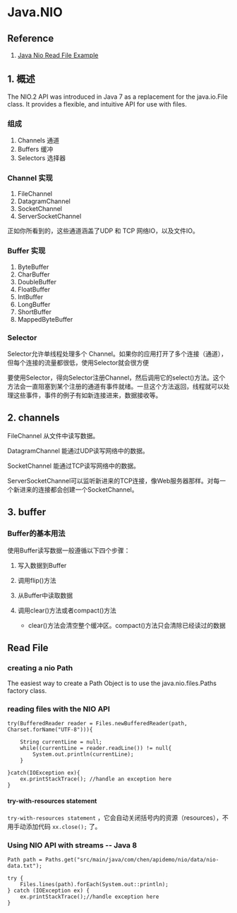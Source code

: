 # Java.NIO

## Reference 

1. [Java Nio Read File Example](https://examples.javacodegeeks.com/core-java/java-nio-read-file-example/)



## 1. 概述

The NIO.2 API was introduced in Java 7 as a replacement for the java.io.File class. It provides a flexible, and intuitive API for use with files.

### 组成

1. Channels  通道
2. Buffers  缓冲
3. Selectors  选择器

### Channel 实现

1. FileChannel
2. DatagramChannel
3. SocketChannel
4. ServerSocketChannel

正如你所看到的，这些通道涵盖了UDP 和 TCP 网络IO，以及文件IO。

### Buffer 实现

1. ByteBuffer
2. CharBuffer
3. DoubleBuffer
4. FloatBuffer
5. IntBuffer
6. LongBuffer
7. ShortBuffer 
8. MappedByteBuffer

### Selector

Selector允许单线程处理多个 Channel。如果你的应用打开了多个连接（通道），但每个连接的流量都很低，使用Selector就会很方便

要使用Selector，得向Selector注册Channel，然后调用它的select()方法。这个方法会一直阻塞到某个注册的通道有事件就绪。一旦这个方法返回，线程就可以处理这些事件，事件的例子有如新连接进来，数据接收等。

## 2. channels

FileChannel 从文件中读写数据。

DatagramChannel 能通过UDP读写网络中的数据。

SocketChannel 能通过TCP读写网络中的数据。

ServerSocketChannel可以监听新进来的TCP连接，像Web服务器那样。对每一个新进来的连接都会创建一个SocketChannel。

## 3. buffer

### Buffer的基本用法

使用Buffer读写数据一般遵循以下四个步骤：

1. 写入数据到Buffer
2. 调用flip()方法
3. 从Buffer中读取数据
4. 调用clear()方法或者compact()方法

	- clear()方法会清空整个缓冲区。compact()方法只会清除已经读过的数据


## Read File

### creating a nio Path

The easiest way to create a Path Object is to use the java.nio.files.Paths factory class. 

### reading files with the NIO API

```
try(BufferedReader reader = Files.newBufferedReader(path, Charset.forName("UTF-8"))){

    String currentLine = null;
    while((currentLine = reader.readLine()) != null{        
    	System.out.println(currentLine); 
	}
    
}catch(IOException ex){
    ex.printStackTrace(); //handle an exception here
}
```


#### try-with-resources statement

```try-with-resources statement``` ，它会自动关闭括号内的资源（resources），不用手动添加代码   ```xx.close();```  了。


### Using NIO API with streams  -- Java 8

```
Path path = Paths.get("src/main/java/com/chen/apidemo/nio/data/nio-data.txt");

try {
    Files.lines(path).forEach(System.out::println);
} catch (IOException ex) {
    ex.printStackTrace();//handle exception here
}
```

















